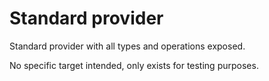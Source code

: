 ﻿# Standard provider

Standard provider with all types and operations exposed.

No specific target intended, only exists for testing purposes.